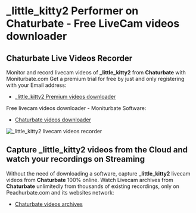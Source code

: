 # _little_kitty2 Performer on Chaturbate - Free LiveCam videos downloader

## Chaturbate Live Videos Recorder

Monitor and record livecam videos of **_little_kitty2** from **Chaturbate** with Moniturbate.com
Get a premium trial for free by just and only registering with your Email address:
* [_little_kitty2 Premium videos downloader](https://moniturbate.com/request-demo-licence-key.html)

Free livecam videos downloader - Moniturbate Software:
* [Chaturbate videos downloader](https://moniturbate.com/moniturbate-download-software.html)

![_little_kitty2 livecam videos recorder](https://peachurnet.com/templates/moniturbate-software.png)


## Capture _little_kitty2 videos from the Cloud and watch your recordings on Streaming

Without the need of downloading a software, capture **_little_kitty2** livecam videos from **Chaturbate** 100% online.
Watch Livecam archives from **Chaturbate** unlimitedly from thousands of existing recordings, only on Peachurbate.com and its websites network:
* [Chaturbate videos archives](https://peachurnet.com/)